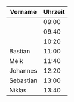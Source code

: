 | Vorname | Uhrzeit |
|---------|---------|
|         | 09:00   |
|         | 09:40   |
|         | 10:20   |
| Bastian        | 11:00   |
| Meik        | 11:40   |
| Johannes        | 12:20   |
| Sebastian        | 13:00   |
| Niklas        | 13:40   |
